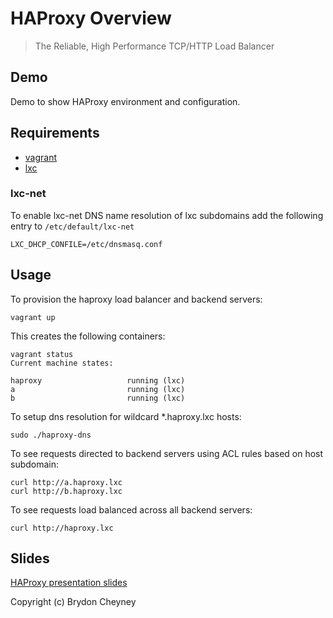 # HAProxy Overview

> The Reliable, High Performance TCP/HTTP Load Balancer

## Demo

Demo to show HAProxy environment and configuration.

## Requirements

- [vagrant](https://www.vagrantup.com/)
- [lxc](https://linuxcontainers.org/)

### lxc-net

To enable lxc-net DNS name resolution of lxc subdomains add the following entry
to `/etc/default/lxc-net`

    LXC_DHCP_CONFILE=/etc/dnsmasq.conf

## Usage

To provision the haproxy load balancer and backend servers:

    vagrant up

This creates the following containers:

    vagrant status
    Current machine states:

    haproxy                   running (lxc)
    a                         running (lxc)
    b                         running (lxc)

To setup dns resolution for wildcard \*.haproxy.lxc hosts:

    sudo ./haproxy-dns

To see requests directed to backend servers using ACL rules based on host
subdomain:

    curl http://a.haproxy.lxc
    curl http://b.haproxy.lxc

To see requests load balanced across all backend servers:

    curl http://haproxy.lxc

## Slides

[HAProxy presentation slides](https://slides.com/brydon/haproxy)

Copyright (c) Brydon Cheyney
